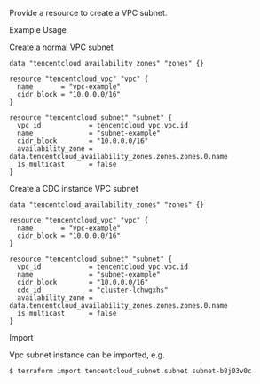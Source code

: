 Provide a resource to create a VPC subnet.

Example Usage

Create a normal VPC subnet

```hcl
data "tencentcloud_availability_zones" "zones" {}

resource "tencentcloud_vpc" "vpc" {
  name       = "vpc-example"
  cidr_block = "10.0.0.0/16"
}

resource "tencentcloud_subnet" "subnet" {
  vpc_id            = tencentcloud_vpc.vpc.id
  name              = "subnet-example"
  cidr_block        = "10.0.0.0/16"
  availability_zone = data.tencentcloud_availability_zones.zones.zones.0.name
  is_multicast      = false
}
```

Create a CDC instance VPC subnet

```hcl
data "tencentcloud_availability_zones" "zones" {}

resource "tencentcloud_vpc" "vpc" {
  name       = "vpc-example"
  cidr_block = "10.0.0.0/16"
}

resource "tencentcloud_subnet" "subnet" {
  vpc_id            = tencentcloud_vpc.vpc.id
  name              = "subnet-example"
  cidr_block        = "10.0.0.0/16"
  cdc_id            = "cluster-lchwgxhs"
  availability_zone = data.tencentcloud_availability_zones.zones.zones.0.name
  is_multicast      = false
}
```

Import

Vpc subnet instance can be imported, e.g.

```
$ terraform import tencentcloud_subnet.subnet subnet-b8j03v0c
```
